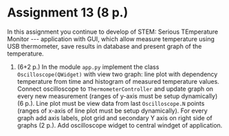 # Assignment 13 (8 p.)

In this assignment you continue to develop of STEM: Serious TEmperature Monitor --- application with GUI, which allow measure temperature using USB thermometer, save results in database and present graph of the temperature.

1. (6+2 p.) In the module `app.py` implement the class `Oscilloscope(QWidget)` with view two graph: line plot with dependency temperature from time and histogram of measured temperature values. Connect oscilloscope to `ThermometerController` and update graph on every new measurement (ranges of y-axis must be setup dynamically) (6 p.). Line plot must be view data from last `Oscilloscope.N` points (ranges of x-axis of line plot must be setup dynamically). For every graph add axis labels, plot grid and secondary Y axis on right side of graphs (2 p.). Add oscilloscope widget to central windget of application.